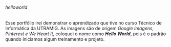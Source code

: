 <h6>helloworld</h6>

Esse portfólio irei demonstrar o aprendizado que tive no curso Técnico de Informática da UTRAMIG.
As imagens são de origem <i>Google Imagens, Pinterest e We Heart It</i>,
coloquei o nome como <strong><i>Hello World</i></strong>, pois é o padrão quando iniciamos algum treinamento e projeto.
